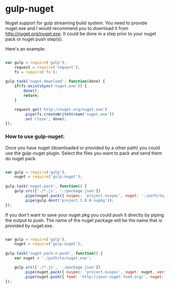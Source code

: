 gulp-nuget
==========

Nuget support for gulp streaming build system. You need to provide nuget.exe and I would recommend you to download it from http://nuget.org/nuget.exe. It could be done in a step prior to your nuget pack or nuget push step(s).

Here's an example:

```javascript

var gulp = require('gulp'),
    request = require('request'),
    fs = require('fs');
    
gulp.task('nuget-download', function(done) {
    if(fs.existsSync('nuget.exe')) {
        done();
        return;
    }

    request.get('http://nuget.org/nuget.exe')
        .pipe(fs.createWriteStream('nuget.exe'))
        .on('close', done);
});

```

### How to use gulp-nuget:

Once you have nuget (downloaded or provided by a other path) you could use the gulp-nuget plugin. Select the files you want to pack and send them do nuget pack. 

```javascript

var gulp = require('gulp'),
    nuget = require('gulp-nuget');
    
gulp.task('nuget-pack', function() {
    gulp.src(['./*.js', './package.json'])
        .pipe(nuget.pack({ nuspec: 'project.nuspec', nuget: './path/to/nuget.exe', version: '1.0.0' }))
        .pipe(gulp.dest('project.1.0.0.nupkg'));
});

```

If you don't want to save your nuget pkg you could push it directly by piping the output to push. The name of the nuget package will be the name that is provided by nuget.exe.

```javascript

var gulp = require('gulp'),
    nuget = require('gulp-nuget');
    
gulp.task('nuget-pack-n-push', function() {
    var nuget = './path/to/nuget.exe';

    gulp.src(['./*.js', './package.json'])
        .pipe(nuget.pack({ nuspec: 'project.nuspec', nuget: nuget, version: '1.0.0' }))
        .pipe(nuget.push({ feed: 'http://your-nuget-feed.org/', nuget: nuget, apiKey: 'secret-key-goes-here' }));
});

```
